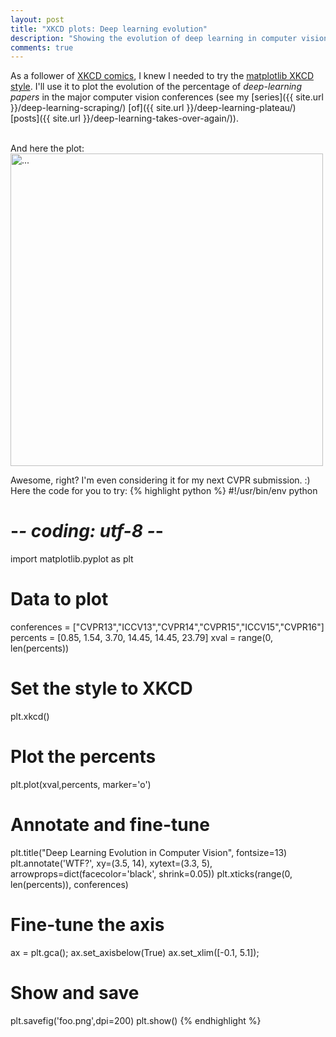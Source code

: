 ```yaml
---
layout: post
title: "XKCD plots: Deep learning evolution"
description: "Showing the evolution of deep learning in computer vision using XKCD plots"
comments: true
---
```




As a follower of [XKCD comics](http://xkcd.com), I knew I needed to try the [matplotlib XKCD style](http://jakevdp.github.io/blog/2013/07/10/XKCD-plots-in-matplotlib/).
I'll use it to plot the evolution of the percentage of <i>deep-learning papers</i> in the major computer vision conferences (see my [series]({{ site.url }}/deep-learning-scraping/) [of]({{ site.url }}/deep-learning-plateau/) [posts]({{ site.url }}/deep-learning-takes-over-again/)).

<br>
And here the plot:
<br />
<img align="middle" width="500" src="{{ site.url }}/images/xkcd_deep.png" alt="...">
<br />

Awesome, right? I'm even considering it for my next CVPR submission. :)
Here the code for you to try:
{% highlight python %}
#!/usr/bin/env python
# -*- coding: utf-8 -*-
import matplotlib.pyplot as plt

# Data to plot
conferences = ["CVPR13","ICCV13","CVPR14","CVPR15","ICCV15","CVPR16"]
percents = [0.85, 1.54, 3.70, 14.45, 14.45, 23.79]
xval = range(0, len(percents))

# Set the style to XKCD
plt.xkcd()

# Plot the percents
plt.plot(xval,percents, marker='o')

# Annotate and fine-tune
plt.title("Deep Learning Evolution in Computer Vision", fontsize=13)
plt.annotate('WTF?', xy=(3.5, 14), xytext=(3.3, 5), arrowprops=dict(facecolor='black', shrink=0.05))
plt.xticks(range(0, len(percents)), conferences)

# Fine-tune the axis
ax = plt.gca();
ax.set_axisbelow(True)
ax.set_xlim([-0.1, 5.1]);

# Show and save
plt.savefig('foo.png',dpi=200)
plt.show()
{% endhighlight %}